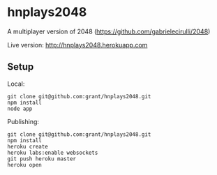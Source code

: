 hnplays2048
===========

A multiplayer version of 2048 (https://github.com/gabrielecirulli/2048)

Live version: http://hnplays2048.herokuapp.com

## Setup

Local:

```
git clone git@github.com:grant/hnplays2048.git
npm install
node app
```

Publishing:

```
git clone git@github.com:grant/hnplays2048.git
npm install
heroku create
heroku labs:enable websockets
git push heroku master
heroku open
```
